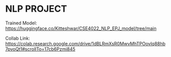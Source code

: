 # NLP PROJECT

Trained Model: https://huggingface.co/Kitteshwar/CSE4022_NLP_EPJ_model/tree/main

Collab Link: https://colab.research.google.com/drive/1dBLRmXsR0MwvMhTPOovlq88hb7pvoQt1#scrollTo=17cb6Pzmi845
